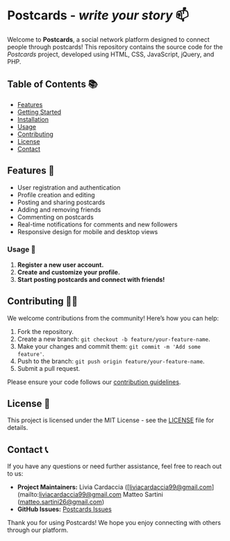 # Postcards - _write your story_ 📫

Welcome to **Postcards**, a social network platform designed to connect people through postcards! This repository contains the source code for the _Postcards_ project, developed using HTML, CSS, JavaScript, jQuery, and PHP.

## Table of Contents 📚

- [Features](#features)
- [Getting Started](#getting-started)
- [Installation](#installation)
- [Usage](#usage)
- [Contributing](#contributing)
- [License](#license)
- [Contact](#contact)

## Features 🎯

- User registration and authentication
- Profile creation and editing
- Posting and sharing postcards
- Adding and removing friends
- Commenting on postcards
- Real-time notifications for comments and new followers
- Responsive design for mobile and desktop views

### Usage 👥

1. **Register a new user account.**
2. **Create and customize your profile.**
3. **Start posting postcards and connect with friends!**

## Contributing ✍🏼

We welcome contributions from the community! Here’s how you can help:

1. Fork the repository.
2. Create a new branch: `git checkout -b feature/your-feature-name`.
3. Make your changes and commit them: `git commit -m 'Add some feature'`.
4. Push to the branch: `git push origin feature/your-feature-name`.
5. Submit a pull request.

Please ensure your code follows our [contribution guidelines](CONTRIBUTING.md).

## License 💫

This project is licensed under the MIT License - see the [LICENSE](LICENSE) file for details.

## Contact 📞

If you have any questions or need further assistance, feel free to reach out to us:

- **Project Maintainers:** Livia Cardaccia ([liviacardaccia99@gmail.com](mailto:liviacardaccia99@gmail.com Matteo Sartini ([matteo.sartini26@gmail.com](mailto:matteo.sartini26@gmail.com))
- **GitHub Issues:** [Postcards Issues](https://github.com/yourusername/postcards/issues)

Thank you for using Postcards! We hope you enjoy connecting with others through our platform.
